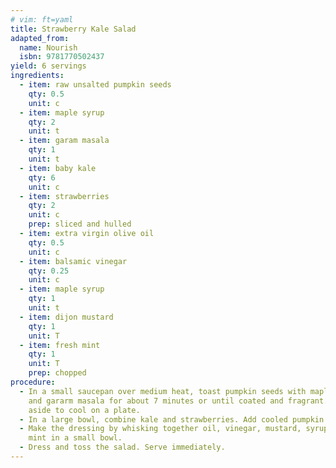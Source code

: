 ```yaml
---
# vim: ft=yaml
title: Strawberry Kale Salad
adapted_from:
  name: Nourish
  isbn: 9781770502437
yield: 6 servings
ingredients:
  - item: raw unsalted pumpkin seeds
    qty: 0.5
    unit: c
  - item: maple syrup
    qty: 2
    unit: t
  - item: garam masala
    qty: 1
    unit: t
  - item: baby kale
    qty: 6
    unit: c
  - item: strawberries
    qty: 2
    unit: c
    prep: sliced and hulled
  - item: extra virgin olive oil
    qty: 0.5
    unit: c
  - item: balsamic vinegar
    qty: 0.25
    unit: c
  - item: maple syrup
    qty: 1
    unit: t
  - item: dijon mustard
    qty: 1
    unit: T
  - item: fresh mint
    qty: 1
    unit: T
    prep: chopped
procedure:
  - In a small saucepan over medium heat, toast pumpkin seeds with maple syrup
    and gararm masala for about 7 minutes or until coated and fragrant. Set
    aside to cool on a plate.
  - In a large bowl, combine kale and strawberries. Add cooled pumpkin seeds.
  - Make the dressing by whisking together oil, vinegar, mustard, syrup, and
    mint in a small bowl.
  - Dress and toss the salad. Serve immediately.
---
```

